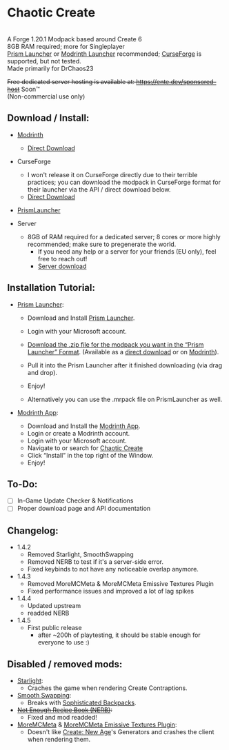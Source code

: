 # Chaotic Create
<br>A Forge 1.20.1 Modpack based around Create 6
<br>8GB RAM required; more for Singleplayer
<br>[Prism Launcher](https://prismlauncher.org/) or [Modrinth Launcher](https://modrinth.com/app) recommended; [CurseForge](https://www.curseforge.com/download/app) is supported, but not tested.
<br>Made primarily for DrChaos23

~~Free dedicated server hosting is available at: https://ente.dev/sponsored-host~~ Soon™️
<br>(Non-commercial use only)

## Download / Install:
 - [Modrinth](https://modrinth.com/modpack/chaotic-create/)
   - [Direct Download](https://ente.dev/dl/modpack/chaotic-create/Chaotic-Create-6_1.4.5.mrpack)
 - CurseForge
   - I won't release it on CurseForge directly due to their terrible practices; you can download the modpack in CurseForge format for their launcher via the API / direct download below.
   - [Direct Download](https://ente.dev/dl/modpack/chaotic-create/Chaotic-Create-6_1.4.5-CURSE.zip)
 - [PrismLauncher](https://ente.dev/dl/modpack/chaotic-create/Chaotic-Create-6_1.4.5.zip)

 - Server
   - 8GB of RAM required for a dedicated server; 8 cores or more highly recommended; make sure to pregenerate the world.
     - If you need any help or a server for your friends (EU only), feel free to reach out!
     - [Server download](https://ente.dev/dl/modpack/chaotic-create/Chaotic-Create-6_1.4.5-SERVER.zip)

## Installation Tutorial:
- [Prism Launcher](https://prismlauncher.org/download/):
  - Download and Install [Prism Launcher](https://prismlauncher.org/download/).
  - Login with your Microsoft account.
  - [Download the .zip file for the modpack you want in the “Prism Launcher” Format](https://ente.dev/dl/modpack/chaotic-create/Chaotic-Create-6_1.4.5.zip). (Available as a [direct download](https://ente.dev/dl/modpack/chaotic-create/Chaotic-Create-6_1.4.5.zip) or on [Modrinth](https://modrinth.com/modpack/chaotic-create/)).
  - Pull it into the Prism Launcher after it finished downloading (via drag and drop).
  - Enjoy!
 
  - Alternatively you can use the .mrpack file on PrismLauncher as well.

- [Modrinth App](https://modrinth.com/app):
  - Download and Install the [Modrinth App](https://modrinth.com/app).
  - Login or create a Modrinth account.
  - Login with your Microsoft account.
  - Navigate to or search for [Chaotic Create](https://modrinth.com/modpack/chaotic-create/)
  - Click “Install” in the top right of the Window.
  - Enjoy!

## To-Do:
- [ ] In-Game Update Checker & Notifications
- [ ] Proper download page and API documentation

## Changelog:
 - 1.4.2
   - Removed Starlight, SmoothSwapping
   - Removed NERB to test if it's a server-side error.
   - Fixed keybinds to not have any noticeable overlap anymore.
 - 1.4.3
   - Removed MoreMCMeta & MoreMCMeta Emissive Textures Plugin
   - Fixed performance issues and improved a lot of lag spikes
 - 1.4.4
   - Updated upstream
   - readded NERB
 - 1.4.5
   - First public release
     - after ~200h of playtesting, it should be stable enough for everyone to use :)

## Disabled / removed mods:
- [Starlight](https://modrinth.com/mod/starlight-forge):
  - Craches the game when rendering Create Contraptions.
- [Smooth Swapping](https://modrinth.com/mod/smooth-swapping-forge-updated):
  - Breaks with [Sophisticated Backpacks](https://www.curseforge.com/minecraft/mc-mods/sophisticated-backpacks).
- ~~[Not Enough Recipe Book (NERB)](https://modrinth.com/mod/nerb):~~
  - Fixed and mod readded!
- [MoreMCMeta](https://modrinth.com/mod/moremcmeta) & [MoreMCMeta Emissive Textures Plugin](https://modrinth.com/mod/moremcmeta-emissive):
  - Doesn't like [Create: New Age](https://modrinth.com/mod/create-new-age)'s Generators and crashes the client when rendering them.

